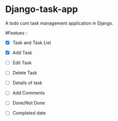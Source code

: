 # Django-task-app
A todo cum task management application in Django.

#Featues : 
- [x] Task and Task List
- [x] Add Task
- [ ] Edit Task
- [ ] Delete Task
- [ ] Details of task
- [ ] Add Comments
- [ ] Done/Not Done
- [ ] Completed date 
 
